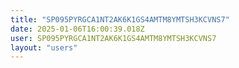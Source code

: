 ```yaml
---
title: "SP095PYRGCA1NT2AK6K1GS4AMTM8YMTSH3KCVNS7"
date: 2025-01-06T16:00:39.018Z
user: SP095PYRGCA1NT2AK6K1GS4AMTM8YMTSH3KCVNS7
layout: "users"
---
```

    